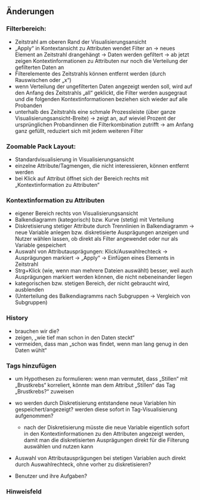 ## Änderungen### Filterbereich:- Zeitstrahl am oberen Rand der Visualisierungsansicht- „Apply“ in Kontextansicht zu Attributen wendet Filter an -> neues Element an Zeitstrahl drangehängt -> Daten werden gefiltert -> ab jetzt zeigen Kontextinformationen zu Attributen nur noch die Verteilung der gefilterten Daten an- Filterelemente des Zeitstrahls können entfernt werden (durch Rauswischen oder „x“)- wenn Verteilung der ungefilterten Daten angezeigt werden soll, wird auf den Anfang des Zeitstrahls „all“ geklickt, die Filter werden ausgegraut und die folgenden Kontextinformationen beziehen sich wieder auf alle Probanden- unterhalb des Zeitstrahls eine schmale Prozessleiste (über ganze Visualisierungsansicht-Breite) -> zeigt an, auf wieviel Prozent der ursprünglichen Probandinnen die Filterkombination zutrifft -> am Anfang ganz gefüllt, reduziert sich mit jedem weiteren Filter### Zoomable Pack Layout:- Standardvisualisierung in Visualisierungsansicht- einzelne Attribute/Tagmengen, die nicht interessieren, können entfernt werden- bei Klick auf Attribut öffnet sich der Bereich rechts mit „Kontextinformation zu Attributen“### Kontextinformation zu Attributen-	eigener Bereich rechts von Visualisierungsansicht-	Balkendiagramm (kategorisch) bzw. Kurve (stetig) mit Verteilung-	Diskretisierung stetiger Attribute durch Trennlinien in Balkendiagramm -> neue Variable anlegen bzw. diskretisierte Ausprägungen anzeigen und Nutzer wählen lassen, ob direkt als Filter angewendet oder nur als Variable gespeichert-	Auswahl von Attributausprägungen: Klick/Auswahlrechteck -> Ausprägungen markiert -> „Apply“ -> Einfügen eines Elements in Zeitstrahl  - Strg+Klick (wie, wenn man mehrere Dateien auswählt) besser, weil auch Ausprägungen markiert werden können, die nicht nebeneinander liegen  - kategorischen bzw. stetigen Bereich, der nicht gebraucht wird, ausblenden- (Unterteilung des Balkendiagramms nach Subgruppen -> Vergleich von Subgruppen)### History- brauchen wir die?- zeigen, „wie tief man schon in den Daten steckt“- vermeiden, dass man „schon was findet, wenn man lang genug in den Daten wühlt“### Tags hinzufügen- um Hypothesen zu formulieren: wenn man vermutet, dass „Stillen“ mit „Brustkrebs“ korreliert, könnte man dem Attribut „Stillen“ das Tag „Brustkrebs?“ zuweisen- wo werden durch Diskretisierung entstandene neue Variablen hin gespeichert/angezeigt? werden diese sofort in Tag-Visualisierung aufgenommen?  - nach der Diskretisierung müsste die neue Variable eigentlich sofort in den Kontextinformationen zu den Attributen angezeigt werden, damit man die diskretisierten Ausprägungen direkt für die Filterung auswählen und nutzen kann- Auswahl von Attributausprägungen bei stetigen Variablen auch direkt durch Auswahlrechteck, ohne vorher zu diskretisieren?- Benutzer und ihre Aufgaben?### Hinweisfeld